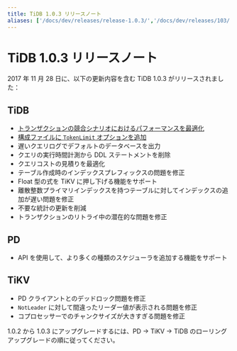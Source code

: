 ```yaml
---
title: TiDB 1.0.3 リリースノート
aliases: ['/docs/dev/releases/release-1.0.3/','/docs/dev/releases/103/']
---
```


# TiDB 1.0.3 リリースノート

2017 年 11 月 28 日に、以下の更新内容を含む TiDB 1.0.3 がリリースされました：

## TiDB

- [トランザクションの競合シナリオにおけるパフォーマンスを最適化](https://github.com/pingcap/tidb/pull/5051)
- [構成ファイルに `TokenLimit` オプションを追加](https://github.com/pingcap/tidb/pull/5107)
- 遅いクエリログでデフォルトのデータベースを出力
- クエリの実行時間計測から DDL ステートメントを削除
- クエリコストの見積りを最適化
- テーブル作成時のインデックスプレフィックスの問題を修正
- Float 型の式を TiKV に押し下げる機能をサポート
- 離散整数プライマリインデックスを持つテーブルに対してインデックスの追加が遅い問題を修正
- 不要な統計の更新を削減
- トランザクションのリトライ中の潜在的な問題を修正

## PD

- API を使用して、より多くの種類のスケジューラを追加する機能をサポート

## TiKV

- PD クライアントとのデッドロック問題を修正
- `NotLeader` に対して間違ったリーダー値が表示される問題を修正
- コプロセッサーでのチャンクサイズが大きすぎる問題を修正

1.0.2 から 1.0.3 にアップグレードするには、PD -> TiKV -> TiDB のローリングアップグレードの順に従ってください。